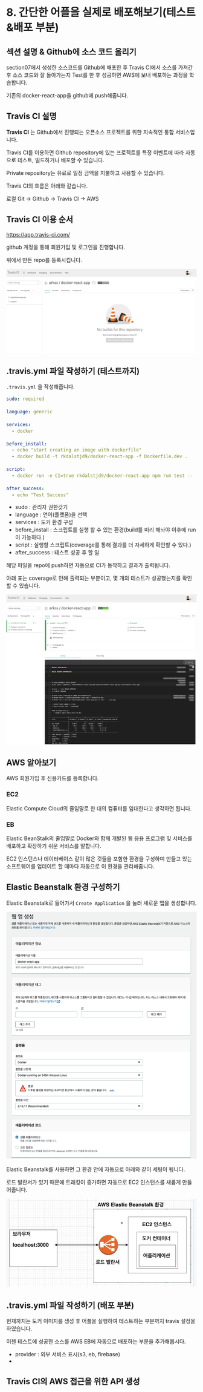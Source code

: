 # 8. 간단한 어플을 실제로 배포해보기(테스트&배포 부분)

## 섹션 설명 & Github에 소스 코드 올리기

section07에서 생성한 소스코드를 Github에 배포한 후 Travis CI에서 소스를 가져간 후 소스 코드와 잘 돌아가는지 Test를 한 후 성공하면 AWS에 보내 배포하는 과정을 학습합니다.

기존의 docker-react-app을 github에 push해줍니다.



## Travis CI 설명

**Travis CI** 는 Github에서 진행되는 오픈소스 프로젝트를 위한 지속적인 통합 서비스입니다.

Travis CI를 이용하면 Github repository에 있는 프로젝트를 특정 이벤트에 따라 자동으로 테스트, 빌드하거나 배포할 수 있습니다.

Private repository는 유료로 일정 금액을 지불하고 사용할 수 있습니다.



Travis CI의 흐름은 아래와 같습니다.

로컬 Git -> Github -> Travis CI -> AWS





## Travis CI 이용 순서

https://app.travis-ci.com/

github 계정을 통해 회원가입 및 로그인을 진행합니다.

위에서 만든 repo를 등록시킵니다.

![image-20210902235701785](../images/section08/travis_CI.png)



## .travis.yml 파일 작성하기 (테스트까지)

`.travis.yml` 을 작성해줍니다.

```yml
sudo: required

language: generic

services:
  - docker

before_install:
  - echo "start creating an image with dockerfile"
  - docker build -t rkdalstjd9/docker-react-app -f Dockerfile.dev .

script:
  - docker run -e CI=true rkdalstjd9/docker-react-app npm run test -- --coverage

after_success:
  - echo "Test Success"
```

* sudo : 관리자 권한갖기
* language : 언어(플랫폼)을 선택
* services : 도커 환경 구성
* before_install : 스크립트를 실행 할 수 있는 환경(build를 미리 해놔야 이후에 run이 가능하다.)
* script : 실행할 스크립트(coverage를 통해 결과를 더 자세하게 확인할 수 있다.)
* after_success : 테스트 성공 후 할 일



해당 파일을 repo에 push하면 자동으로 CI가 동작하고 결과가 출력됩니다.

아래 표는 coverage로 인해 출력되는 부분이고, 몇 개의 테스트가 성공했는지를 확인할 수 있습니다.

![image-20210903001108412](../images/section08/travis_CI_after_push.png)





## AWS 알아보기

AWS 회원가입 후 신용카드를 등록합니다.

### EC2

Elastic Compute Cloud의 줄임말로 한 대의 컴퓨터를 임대한다고 생각하면 됩니다.

### EB

Elastic BeanStalk의 줄임말로 Docker와 함께 개발된 웹 응용 프로그램 및 서비스를 배포하고 확장하기 쉬운 서비스를 말합니다.

EC2 인스턴스나 데이터베이스 같이 많은 것들을 포함한 환경을 구성하며 만들고 있는 소프트웨어를 업데이트 할 때마다 자동으로 이 환경을 관리해줍니다.





## Elastic Beanstalk 환경 구성하기

Elastic Beanstalk로 들어가서 `Create Application` 을 눌러 새로운 앱을 생성합니다.

![image-20210903003644058](../images/section08/EB_create.png)



Elastic Beanstalk를 사용하면 그 환경 안에 자동으로 아래와 같이 세팅이 됩니다.

로드 발란서가 있기 때문에 트래킹이 증가하면 자동으로 EC2 인스턴스를 새롭게 만들어줍니다.

![image-20210903003936383](../images/section08/EB_load_balancer.png)





## .travis.yml 파일 작성하기 (배포 부분)

현재까지는 도커 이미지를 생성 후 어플을 실행하여 테스트하는 부분까지 travis 설정을 하였습니다.

이젠 테스트에 성공한 소스를 AWS EB에 자동으로 배포하는 부분을 추가해봅시다.



* provider : 외부 서비스 표시(s3, eb, firebase)
* 



## Travis CI의 AWS 접근을 위한 API 생성


